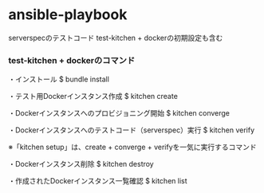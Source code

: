 # ansible-playbook

serverspecのテストコード
test-kitchen + dockerの初期設定も含む

### test-kitchen + dockerのコマンド
・インストール
$ bundle install

・テスト用Dockerインスタンス作成
$ kitchen create

・Dockerインスタンスへのプロビジョニング開始
$ kitchen converge

・Dockerインスタンスへのテストコード（serverspec）実行
$ kitchen verify

※「kitchen setup」は、create + converge + verifyを一気に実行するコマンド

・Dockerインスタンス削除
$ kitchen destroy

・作成されたDockerインスタンス一覧確認
$ kitchen list

